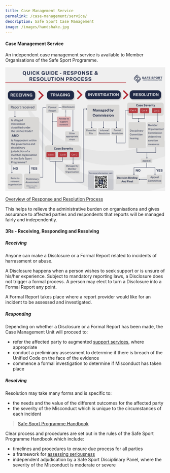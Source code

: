 ```yaml
---
title: Case Management Service
permalink: /case-management/service/
description: Safe Sport Case Management
image: /images/handshake.jpg
---
```

#### **Case Management Service**

An independent case management service is available to Member Organisations of the Safe Sport Programme.

![](/images/QuickGuideResponseandResolution.png)


[Overview of Response and Resolution Process](/files/Response%20and%20Resolution%20Process%20Final25Oct.pdf)


This helps to relieve the administrative burden on organisations and gives assurance to affected parties and respondents that reports will be managed fairly and independently.






#### **3Rs -  Receiving, Responding and Resolving**



##### **Receiving**
Anyone can make a Disclosure or a Formal Report related to incidents of harrassment or abuse.

A Disclosure happens when a person wishes to seek support or is unsure of his/her experience. Subject to mandatory reporting laws, a Disclosure does not trigger a formal process. A person may elect to turn a Disclosure into a Formal Report any point. 

A Formal Report takes place where a report provider would like for an incident to be assessed and investigated.


##### **Responding**

Depending on whether a Disclosure or a Formal Report has been made, the Case Management Unit will proceed to:
* refer the affected party to  augmented [support services](https://www.safesport.sg/case-management/support-network), where appropriate
* conduct a preliminary assessment to determine if there is breach of the Unified Code on the face of the evidence
* commence a formal investigation to determine if Misconduct has taken place


##### **Resolving**

Resolution may take many forms and is specific to:
* the needs and the value of the different outcomes for the affected party
* the severity of the Misconduct which is unique to the circumstances of each incident  


> [Safe Sport Programme Handbook](/files/Safe%20Sport%20Programme%20Handbook%20101.pdf) 

Clear process and procedures are set out in the rules of the Safe Sport Programme Handbook which include:
* timelines and procedures to ensure due process for all parties
* a framework for [assessing seriousness](case-management/assessingseriousness/)
* independent adjudication by a Safe Sport Disciplinary Panel, where the severity of the Misconduct is moderate or severe